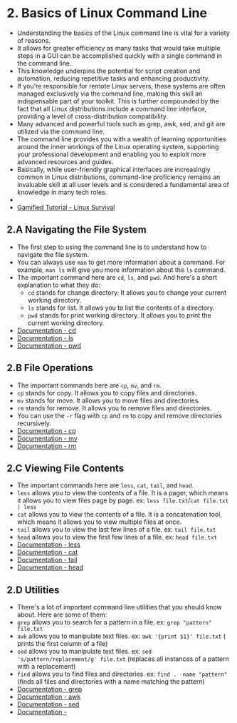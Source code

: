# 2. Basics of Linux Command Line

- Understanding the basics of the Linux command line is vital for a variety of
  reasons.
- It allows for greater efficiency as many tasks that would take multiple steps
  in a GUI can be accomplished quickly with a single command in the command
  line.
- This knowledge underpins the potential for script creation and automation,
  reducing repetitive tasks and enhancing productivity.
- If you're responsible for remote Linux servers, these systems are often
  managed exclusively via the command line, making this skill an indispensable
  part of your toolkit. This is further compounded by the fact that all Linux
  distributions include a command line interface, providing a level of
  cross-distribution compatibility.
- Many advanced and powerful tools such as grep, awk, sed, and git are utilized
  via the command line.
- The command line provides you with a wealth of learning opportunities around
  the inner workings of the Linux operating system, supporting your professional
  development and enabling you to exploit more advanced resources and guides.
- Basically, while user-friendly graphical interfaces are increasingly common in
  Linux distributions, command-line proficiency remains an invaluable skill at
  all user levels and is considered a fundamental area of knowledge in many tech
  roles.
-
- [Gamified Tutorial - Linux Survival](https://linuxsurvival.com)

## 2.A Navigating the File System

- The first step to using the command line is to understand how to navigate the
  file system.
- You can always use `man` to get more information about a command. For
  example, `man ls` will give you more information about the `ls` command.
- The important command here are `cd`, `ls`, and `pwd`. And here's a short
  explanation to what they do:
    - `cd` stands for change directory. It allows you to change your current
      working directory.
    - `ls` stands for list. It allows you to list the contents of a directory.
    - `pwd` stands for print working directory. It allows you to print the
      current working directory.
- [Documentation - cd](https://manpages.org/cd)
- [Documentation - ls](https://manpages.org/ls)
- [Documentation - pwd](https://manpages.org/pwd)

## 2.B File Operations

- The important commands here are `cp`, `mv`, and `rm`.
- `cp` stands for copy. It allows you to copy files and directories.
- `mv` stands for move. It allows you to move files and directories.
- `rm` stands for remove. It allows you to remove files and directories.
- You can use the `-r` flag with `cp` and `rm` to copy and remove directories
  recursively.
- [Documentation - cp](https://manpages.org/cp)
- [Documentation - mv](https://manpages.org/mv)
- [Documentation - rm](https://manpages.org/rm)

## 2.C Viewing File Contents

- The important commands here are `less`, `cat`, `tail`, and `head`.
- `less` allows you to view the contents of a file. It is a pager, which means
  it allows you to view files page by page.
  ex: `less file.txt`/`cat file.txt | less`
- `cat` allows you to view the contents of a file. It is a concatenation tool,
  which means it allows you to view multiple files at once.
- `tail` allows you to view the last few lines of a file. ex: `tail file.txt`
- `head` allows you to view the first few lines of a file. ex: `head file.txt`
- [Documentation - less](https://manpages.org/less)
- [Documentation - cat](https://manpages.org/cat)
- [Documentation - tail](https://manpages.org/tail)
- [Documentation - head](https://manpages.org/head)

## 2.D Utilities

- There's a lot of important command line utilities that you should know about.
  Here are some of them:
- `grep` allows you to search for a pattern in a file.
  ex: `grep "pattern" file.txt`
- `awk` allows you to manipulate text files. ex: `awk '{print $1}' file.txt` (
  prints the first column of a file)
- `sed` allows you to manipulate text files.
  ex: `sed 's/pattern/replacement/g' file.txt` (replaces all instances of a
  pattern with a replacement)
- `find` allows you to find files and directories.
  ex: `find . -name "pattern"` (finds all files and directories with a name
  matching the pattern)
- [Documentation - grep](https://manpages.org/grep)
- [Documentation - awk](https://manpages.org/awk)
- [Documentation - sed](https://manpages.org/sed)
- [Documentation - ](https://manpages.org/find)